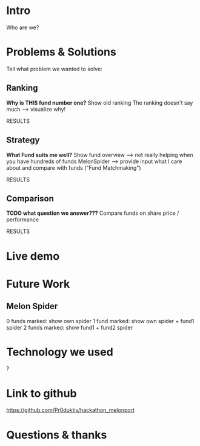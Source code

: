 # Intro

Who are we?

# Problems & Solutions

Tell what problem we wanted to solve:

## Ranking
**Why is THIS fund number one?**
Show old ranking
The ranking doesn't say much --> visualize why!

RESULTS

## Strategy
**What Fund suits me well?**
Show fund overview --> not really helping when you have hundreds of funds
MelonSpider --> provide input what I care about and compare with funds ("Fund Matchmaking")

RESULTS

## Comparison
**TODO what question we answer???**
Compare funds on share price / performance

RESULTS


# Live demo



# Future Work

## Melon Spider
0 funds marked: show own spider
1 fund marked: show own spider + fund1 spider
2 funds marked: show fund1 + fund2 spider


# Technology we used
?


# Link to github
https://github.com/Pr0duktiv/hackathon_melonport

# Questions & thanks